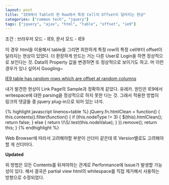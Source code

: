```yaml
---
layout: post
title: "IE9에서 Table의 한 Row에서 특정 Cell의 Offset이 달라지는 현상"
categories: ["common tech", "jquery"]
tags: ["jquery", "ajax", "html", "table", "offset", "ie9"]
---
```


조건 : 브라우저 모드 - IE9, 문서 모드 - IE9

이 경우 html을 이용해서 table을 그리면 희한하게 특정 row의 특정 cell부터 offset이 달라지는 현상이 있었다.
더 환장하게 만드는 거는 다른 User로 Login을 하면 정상적으로 보인다는 것.
Data의 Property 값을 변경하면 또 정상적으로 보이기도 하고.
머 이런 경우가 있나 싶어서 Googling~

[IE9 table has random rows which are offset at random columns][weirdoffset]

내가 발견한 현상이 Link Page의 Sample과 정확하게 같았다. 유레카.
원인은 IE9에서 writespace에 대한 parsing을 정상적으로 하지 못한 다는 것.
그래서 적용한 방법이 링크의 댓글들 중 jquery plug-in으로 되어 있는 녀석.

{% highlight javascript linenos=table %}
jQuery.fn.htmlClean = function() {
	this.contents().filter(function() {
		if (this.nodeType != 3) {
			$(this).htmlClean();
			return false;
		}
		else {
			return !/\S/.test(this.nodeValue);
		}
	}).remove();
	return this;
}
{% endhighlight %}

Web Browser에 따라서 고려해야할 부분이 산더미 같은데 IE Version별로도 고려해야할 게 산더미다.

**Updated**

위 방법은 모든 Contents를 뒤져야하는 관계로 Performance에 Issue가 발생할 가능성이 있다.
해서 결국은 partial view html의 whitespace를 직접 제거해서 사용하는 방향으로 수정되었다.

[weirdoffset]: http://stackoverflow.com/questions/7267014/ie9-table-has-random-rows-which-are-offset-at-random-columns